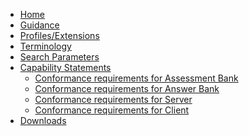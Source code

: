 
<!--{:.nav .navbar-nav} don't remove the line above - to add or remove a menu item commeent in or out - [Home](index.html)- [Use Cases...](guidance.html){: .dropdown-toggle data-toggle="dropdown"}  - [Patient Based Scheduling](patient-scheduling.html)  - [Provider based Scheduling](provider-scheduling.html)  {: .dropdown-menu}- [Operations](operations.html)- [Profiles/Extensions](profiles.html)- [Terminology](terminology.html)- [Capability Statements...](capstatements.html){: .dropdown-toggle data-toggle="dropdown"}  - [Conformance requirements for Server](CapabilityStatement-server.html)  - [Conformance requirements for Client](client-capstatement.html)  {: .dropdown-menu}- [Downloads](downloads.html)-->
<ul class="nav navbar-nav">
  <li>
    <a href="index.html">Home</a>
  </li>
  <li>
    <a href="guidance.html">Guidance</a>
  </li>

  <!--
  <li class="dropdown">
    <a href="#" data-toggle="dropdown" class="dropdown-toggle">Use Cases<b class="caret">
    </b>
  </a>
  <ul class="dropdown-menu">
    <li>
      <a href="patient-scheduling.html">Patient Based Scheduling</a>
    </li>
    <li>
      <a href="provider-scheduling.html">Provider Based Scheduling</a>
    </li>
  </ul>
</li>
<li>
  <a href="operations.html">Operations</a>
</li>
-->
<li>
  <a href="profiles.html">Profiles/Extensions</a>
</li>
<li>
  <a href="terminology.html">Terminology</a>
</li>
</li>
<li>
  <a href="searchparameters.html">Search Parameters</a>
</li>
<li class="dropdown">
  <a href="#" data-toggle="dropdown" class="dropdown-toggle">Capability Statements<b class="caret">
  </b>
</a>
<ul class="dropdown-menu">
<li>
  <a href="CapabilityStatement-assessmentbank.html">Conformance requirements for Assessment Bank</a>
</li>
<li>
  <a href="CapabilityStatement-answerbank.html">Conformance requirements for Answer Bank</a>
</li>

  <li>
    <a href="CapabilityStatement-server.html">Conformance requirements for Server</a>
  </li>
  <li>
    <a href="CapabilityStatement-client.html">Conformance requirements for Client</a>
  </li>
</ul>
</li>
<li>
  <a href="downloads.html">Downloads</a>
</li>
</ul>

